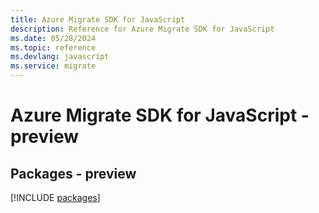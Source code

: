 ```yaml
---
title: Azure Migrate SDK for JavaScript
description: Reference for Azure Migrate SDK for JavaScript
ms.date: 05/28/2024
ms.topic: reference
ms.devlang: javascript
ms.service: migrate
---
```

# Azure Migrate SDK for JavaScript - preview
## Packages - preview
[!INCLUDE [packages](migrate-index.md)]